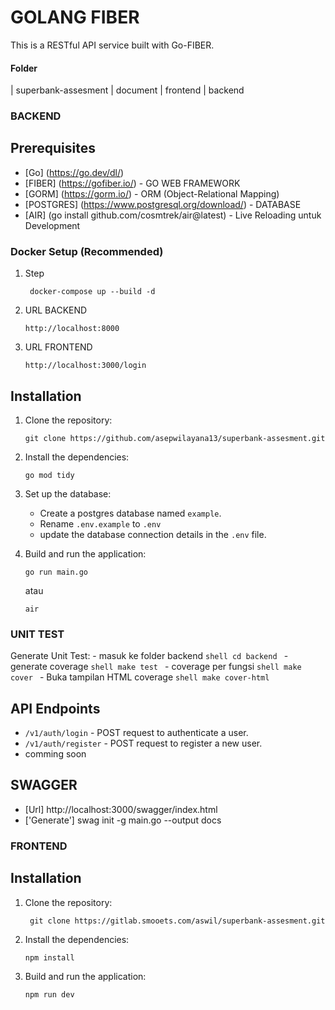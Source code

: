 # GOLANG FIBER

This is a RESTful API service built with Go-FIBER.

#### Folder
 | superbank-assesment
    | document
    | frontend
    | backend

### BACKEND

## Prerequisites

- [Go]  (https://go.dev/dl/)
- [FIBER] (https://gofiber.io/) - GO WEB FRAMEWORK
- [GORM]  (https://gorm.io/) - ORM (Object-Relational Mapping)
- [POSTGRES]  (https://www.postgresql.org/download/) - DATABASE
- [AIR] (go install github.com/cosmtrek/air@latest) - Live Reloading untuk Development

### Docker Setup (Recommended)

1. Step
   ```shell
    docker-compose up --build -d
    ```
2. URL BACKEND

    ```shell
    http://localhost:8000
    ```
3. URL FRONTEND

    ```shell
    http://localhost:3000/login
    ```

## Installation

1. Clone the repository:

    ```shell
    git clone https://github.com/asepwilayana13/superbank-assesment.git
    ```

2. Install the dependencies:

    ```shell
    go mod tidy
    ```

3. Set up the database:

    - Create a postgres database named `example`.
    - Rename `.env.example` to `.env`
    - update the database connection details in the `.env` file.

4. Build and run the application:

    ```shell
    go run main.go
    ```
    atau

    ```shell
    air
    ```

### UNIT TEST
Generate Unit Test:
    - masuk ke folder backend
       ```shell
         cd backend
        ```
    - generate coverage
        ```shell
         make test
        ```
    - coverage per fungsi
         ```shell
         make cover
        ```
    - Buka tampilan HTML coverage
         ```shell
         make cover-html
        ```


## API Endpoints
- `/v1/auth/login` - POST request to authenticate a user.
- `/v1/auth/register` - POST request to register a new user.
- comming soon

## SWAGGER

- [Url] http://localhost:3000/swagger/index.html
- ['Generate'] swag init -g main.go --output docs



### FRONTEND
## Installation

1. Clone the repository:
   ```shell
    git clone https://gitlab.smooets.com/aswil/superbank-assesment.git
    ```
2. Install the dependencies:

    ```shell
    npm install
    ```
3. Build and run the application:

    ```shell
    npm run dev
    ```



